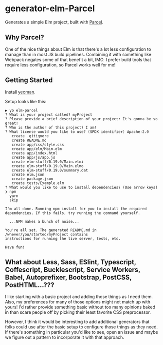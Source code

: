 # generator-elm-Parcel

Generates a simple Elm project, built with [Parcel](https://parceljs.org/).

## Why Parcel?

One of the nice things about Elm is that there's a lot less configuration to
manage than in most JS build pipelines. Combining it with something like
Webpack negates some of that benefit a bit, IMO. I prefer build tools that
require less configuration, so Parcel works well for me!

## Getting Started

Install [yeoman](http://yeoman.io/).

Setup looks like this:

```
▶ yo elm-parcel  
? What is your project called? myProject
? Please provide a brief description of your project: It's gonna be so great!
? Who is the author of this project? I am!
? What license would you like to use? (SPDX identifier) Apache-2.0
   create .gitignore
   create README.md
   create app/css/style.css
   create app/elm/Main.elm
   create app/index.html
   create app/js/app.js
   create elm-stuff/0.19.0/Main.elmi
   create elm-stuff/0.19.0/Main.elmo
   create elm-stuff/0.19.0/summary.dat
   create elm.json
   create package.json
   create tests/Example.elm
? What would you like to use to install dependencies? (Use arrow keys)
❯ npm
  yarn
  skip

I'm all done. Running npm install for you to install the required dependencies. If this fails, try running the command yourself.

  ...NPM makes a bunch of noise...

You're all set. The generated README.md in /whever/you/started/myProject contains
instructions for running the live server, tests, etc.

Have fun!
```

## What about Less, Sass, ESlint, Typescript, Coffescript, Bucklescript, Service Workers, Babel, Autoprefixer, Bootstrap, PostCSS, PostHTML...???

I like starting with a basic project and adding those things as I need them.
Also, my preferences for many of those options might not match up with yours!
I'd rather provide something basic without too many opinions baked in than
scare people off by picking their least favorite CSS preprocessor.

However, I think it would be interesting to add additional generators that folks
could use after the basic setup to configure those things as they need. If
there's something in particular you'd like to see, open an issue and maybe we
figure out a pattern to incorporate it with that approach.
